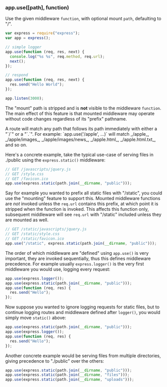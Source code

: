 <h3 id='app.use'>app.use([path], function)</h3>

Use the given middleware `function`, with optional mount `path`,
defaulting to "/".

```js
var express = require("express");
var app = express();

// simple logger
app.use(function (req, res, next) {
  console.log("%s %s", req.method, req.url);
  next();
});

// respond
app.use(function (req, res, next) {
  res.send("Hello World");
});

app.listen(3000);
```

The "mount" path is stripped and is <strong>not</strong> visible
to the middleware `function`. The main effect of this feature is that
mounted middleware may operate without code changes regardless of its "prefix"
pathname.

<div class="doc-box doc-notice" markdown="1">
A route will match any path that follows its path immediately with either a "`/`" or a "`.`". For example: `app.use('/apple', ...)` will match _/apple_, _/apple/images_, _/apple/images/news_, _/apple.html_, _/apple.html.txt_, and so on.
</div>

Here's a concrete example, take the typical use-case of serving files in ./public
using the `express.static()` middleware:

```js
// GET /javascripts/jquery.js
// GET /style.css
// GET /favicon.ico
app.use(express.static(path.join(__dirname, "public")));
```

Say for example you wanted to prefix all static files with "/static", you could
use the "mounting" feature to support this. Mounted middleware functions are _not_
invoked unless the `req.url` contains this prefix, at which point
it is stripped when the function is invoked. This affects this function only,
subsequent middleware will see `req.url` with "/static" included
unless they are mounted as well.

```js
// GET /static/javascripts/jquery.js
// GET /static/style.css
// GET /static/favicon.ico
app.use("/static", express.static(path.join(__dirname, "public")));
```

The order of which middleware are "defined" using `app.use()` is
very important, they are invoked sequentially, thus this defines middleware
precedence. For example usually `express.logger()` is the very
first middleware you would use, logging every request:

```js
app.use(express.logger());
app.use(express.static(path.join(__dirname, "public")));
app.use(function (req, res) {
  res.send("Hello");
});
```

Now suppose you wanted to ignore logging requests for static files, but to
continue logging routes and middleware defined after `logger()`,
you would simply move `static()` above:

```js
app.use(express.static(path.join(__dirname, "public")));
app.use(express.logger());
app.use(function (req, res) {
  res.send("Hello");
});
```

Another concrete example would be serving files from multiple directories,
giving precedence to "./public" over the others:

```js
app.use(express.static(path.join(__dirname, "public")));
app.use(express.static(path.join(__dirname, "files")));
app.use(express.static(path.join(__dirname, "uploads")));
```
